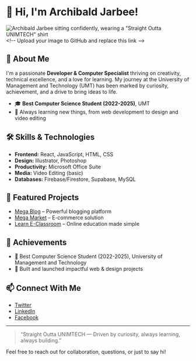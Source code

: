 # 👋 Hi, I'm Archibald Jarbee!

![Archibald Jarbee sitting confidently, wearing a "Straight Outta UNIMTECH" shirt]([https://user-images.githubusercontent.com/yourimageurl.jpg](https://github.com/archibaldjarbee/archibaldjarbee/blob/main/dev_img.jpg)) <!-- Upload your image to GitHub and replace this link -->

## 🚀 About Me
I'm a passionate **Developer & Computer Specialist** thriving on creativity, technical excellence, and a love for learning. My journey at the University of Management and Technology (UMT) has been marked by curiosity, achievement, and a drive to bring ideas to life.

- 🎓 **Best Computer Science Student (2022-2025)**, UMT
- 🌱 Always learning new things, from web development to design and video editing

## 🛠️ Skills & Technologies
- **Frontend:** React, JavaScript, HTML, CSS
- **Design:** Illustrator, Photoshop
- **Productivity:** Microsoft Office Suite
- **Media:** Video Editing (basic)
- **Databases:** Firebase/Firestore, Supabase, MySQL

## 🌟 Featured Projects
- [Mega Blog](#) – Powerful blogging platform
- [Mega Market](#) – E-commerce solution
- [Learn E-Classroom](#) – Online education made simple

## 🏅 Achievements
- 🥇 Best Computer Science Student (2022-2025), University of Management and Technology
- 🚀 Built and launched impactful web & design projects

## 📫 Connect With Me
- [Twitter](https://twitter.com/yourprofile)
- [LinkedIn](https://linkedin.com/in/yourprofile)
- [Facebook](https://facebook.com/yourprofile)

---

> “Straight Outta UNIMTECH — Driven by curiosity, always learning, always building.”

Feel free to reach out for collaboration, questions, or just to say hi!
